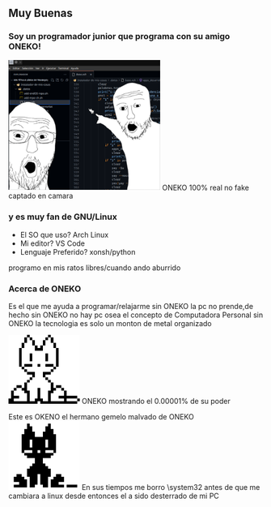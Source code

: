 ## Muy Buenas 
### Soy un programador junior que programa con su amigo ONEKO!
<img src="https://github.com/Tom5521/Tom5521/blob/0aa241b8a262fe2fad55bcf882d3817fb63549a7/G%20A%20T%20O.png" alt="JuveR" width="300px">
ONEKO 100% real no fake captado en camara


### y es muy fan de GNU/Linux
- El SO que uso?
Arch Linux
- Mi editor?
VS Code
- Lenguaje Preferido?
xonsh/python

programo en mis ratos libres/cuando ando aburrido

### Acerca de ONEKO
Es el que me ayuda a programar/relajarme
sin ONEKO la pc no prende,de hecho sin ONEKO no hay pc osea el concepto de Computadora Personal
sin ONEKO la tecnologia es solo un monton de metal organizado

<img src="https://github.com/Tom5521/Tom5521/blob/f3640e2216a493074bfb8436777524e719a5d3ec/oneko.png" alt="JuveR" width="141px">
ONEKO mostrando el 0.00001% de su poder

Este es OKENO el hermano gemelo malvado de ONEKO
<img src="https://github.com/Tom5521/Tom5521/blob/5b089808715549dfd55d21899c5e2ec2fcb7df10/OKENO.png" alt="JuveR" width="141px">
En sus tiempos me borro \system32 antes de que me cambiara a linux
desde entonces el a sido desterrado de mi PC



